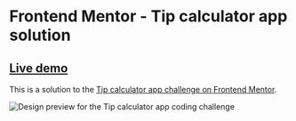 # Frontend Mentor - Tip calculator app solution

## [Live demo](https://tip-calculator-app-frontend-mentor.netlify.app/)

This is a solution to the [Tip calculator app challenge on Frontend Mentor](https://www.frontendmentor.io/challenges/tip-calculator-app-ugJNGbJUX). 

![Design preview for the Tip calculator app coding challenge](./design/desktop-preview.jpg)
